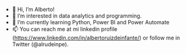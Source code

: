 - 👋 Hi, I’m Alberto!
- 👀 I’m interested in data analytics and programming. 
- 🌱 I’m currently learning Python, Power BI and Power Automate
- 📫 You can reach me at mi linkedin profile (https://www.linkedin.com/in/albertoruizdeinfante/) or follow me in Twitter (@alrudeinpe). 

<!---
Link1976/Link1976 is a ✨ special ✨ repository because its `README.md` (this file) appears on your GitHub profile.
You can click the Preview link to take a look at your changes.
--->
